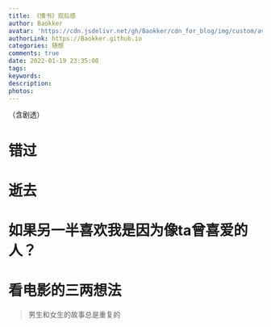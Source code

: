 ```yaml
---
title: 《情书》观后感
author: Baokker
avatar: 'https://cdn.jsdelivr.net/gh/Baokker/cdn_for_blog/img/custom/avatar.jpg'
authorLink: https://Baokker.github.io
categories: 随想
comments: true
date: 2022-01-19 23:35:08
tags:
keywords:
description:
photos:
---
```




（含剧透）

# 错过



# 逝去



# 如果另一半喜欢我是因为像ta曾喜爱的人？



# 看电影的三两想法



> 男生和女生的故事总是重复的
